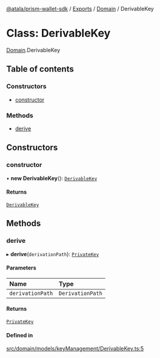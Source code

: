 [@atala/prism-wallet-sdk](../README.md) / [Exports](../modules.md) / [Domain](../modules/Domain.md) / DerivableKey

# Class: DerivableKey

[Domain](../modules/Domain.md).DerivableKey

## Table of contents

### Constructors

- [constructor](Domain.DerivableKey.md#constructor)

### Methods

- [derive](Domain.DerivableKey.md#derive)

## Constructors

### constructor

• **new DerivableKey**(): [`DerivableKey`](Domain.DerivableKey.md)

#### Returns

[`DerivableKey`](Domain.DerivableKey.md)

## Methods

### derive

▸ **derive**(`derivationPath`): [`PrivateKey`](Domain.PrivateKey.md)

#### Parameters

| Name | Type |
| :------ | :------ |
| `derivationPath` | `DerivationPath` |

#### Returns

[`PrivateKey`](Domain.PrivateKey.md)

#### Defined in

[src/domain/models/keyManagement/DerivableKey.ts:5](https://github.com/input-output-hk/atala-prism-wallet-sdk-ts/blob/47ec1c8/src/domain/models/keyManagement/DerivableKey.ts#L5)
